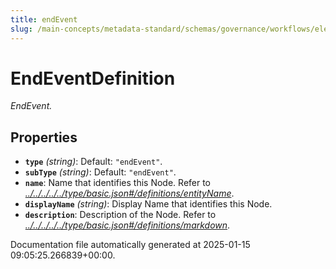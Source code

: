 ```yaml
---
title: endEvent
slug: /main-concepts/metadata-standard/schemas/governance/workflows/elements/nodes/endevent/endevent
---
```


# EndEventDefinition

*EndEvent.*

## Properties

- **`type`** *(string)*: Default: `"endEvent"`.
- **`subType`** *(string)*: Default: `"endEvent"`.
- **`name`**: Name that identifies this Node. Refer to *[../../../../../type/basic.json#/definitions/entityName](#/../../../../type/basic.json#/definitions/entityName)*.
- **`displayName`** *(string)*: Display Name that identifies this Node.
- **`description`**: Description of the Node. Refer to *[../../../../../type/basic.json#/definitions/markdown](#/../../../../type/basic.json#/definitions/markdown)*.


Documentation file automatically generated at 2025-01-15 09:05:25.266839+00:00.
